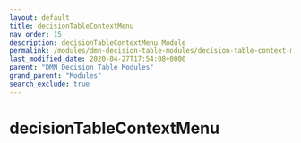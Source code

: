 ```yaml
---
layout: default
title: decisionTableContextMenu
nav_order: 15
description: decisionTableContextMenu Module
permalink: /modules/dmn-decision-table-modules/decision-table-context-menu
last_modified_date: 2020-04-27T17:54:08+0000
parent: "DMN Decision Table Modules"
grand_parent: "Modules"
search_exclude: true
---
```


# decisionTableContextMenu
